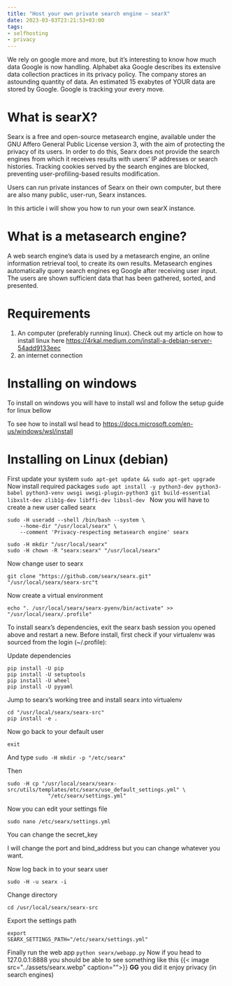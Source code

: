```yaml
---
title: "Host your own private search engine — searX"
date: 2023-03-03T23:21:53+03:00
tags:
- selfhosting
- privacy
---
```

We rely on google more and more, but it’s interesting to know how much data Google is now handling. Alphabet aka Google describes its extensive data collection practices in its privacy policy. The company stores an astounding quantity of data. An estimated 15 exabytes of YOUR data are stored by Google. Google is tracking your every move.

# What is searX?
Searx is a free and open-source metasearch engine, available under the GNU Affero General Public License version 3, with the aim of protecting the privacy of its users. In order to do this, Searx does not provide the search engines from which it receives results with users’ IP addresses or search histories. Tracking cookies served by the search engines are blocked, preventing user-profiling-based results modification.

Users can run private instances of Searx on their own computer, but there are also many public, user-run, Searx instances.

In this article i will show you how to run your own searX instance.

# What is a metasearch engine?
A web search engine’s data is used by a metasearch engine, an online information retrieval tool, to create its own results. Metasearch engines automatically query search engines eg Google after receiving user input. The users are shown sufficient data that has been gathered, sorted, and presented.

# Requirements
1. An computer (preferably running linux). Check out my article on how to install linux here https://4rkal.medium.com/install-a-debian-server-54add9133eec
2. an internet connection
# Installing on windows
To install on windows you will have to install wsl and follow the setup guide for linux bellow

To see how to install wsl head to https://docs.microsoft.com/en-us/windows/wsl/install

# Installing on Linux (debian)
First update your system
`sudo apt-get update && sudo apt-get upgrade`
Now install required packages
`sudo apt install -y python3-dev python3-babel python3-venv uwsgi uwsgi-plugin-python3 git build-essential libxslt-dev zlib1g-dev libffi-dev libssl-dev `
Now you will have to create a new user called searx
```
sudo -H useradd --shell /bin/bash --system \
    --home-dir "/usr/local/searx" \
    --comment 'Privacy-respecting metasearch engine' searx

sudo -H mkdir "/usr/local/searx"
sudo -H chown -R "searx:searx" "/usr/local/searx"
```
Now change user to searx

`git clone "https://github.com/searx/searx.git" "/usr/local/searx/searx-src"t`

Now create a virtual environment

`echo ". /usr/local/searx/searx-pyenv/bin/activate" >>  "/usr/local/searx/.profile"`

To install searx’s dependencies, exit the searx bash session you opened above and restart a new. Before install, first check if your virtualenv was sourced from the login (~/.profile):

Update dependencies

```
pip install -U pip
pip install -U setuptools
pip install -U wheel
pip install -U pyyaml
```
Jump to searx’s working tree and install searx into virtualenv

```
cd "/usr/local/searx/searx-src"
pip install -e .
```
Now go back to your default user

`exit`

And type
`sudo -H mkdir -p "/etc/searx"`

Then

```
sudo -H cp "/usr/local/searx/searx-src/utils/templates/etc/searx/use_default_settings.yml" \
             "/etc/searx/settings.yml"
```

Now you can edit your settings file

`sudo nano /etc/searx/settings.yml`

You can change the secret_key

I will change the port and bind_address but you can change whatever you want.

Now log back in to your searx user

`sudo -H -u searx -i`

Change directory

`cd /usr/local/searx/searx-src`

Export the settings path

```
export 
SEARX_SETTINGS_PATH="/etc/searx/settings.yml"
```
Finally run the web app
`python searx/webapp.py`
Now if you head to 127.0.0.1:8888 you should be able to see something like this
{{< image src="../assets/searx.webp" caption="">}}
**GG** you did it enjoy privacy (in search engines)

